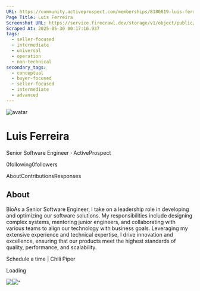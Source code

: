 ```yaml
---
URL: https://community.activeprospect.com/memberships/8180819-luis-ferreira
Page Title: Luis Ferreira
Screenshot URL: https://service.firecrawl.dev/storage/v1/object/public/media/screenshot-269f6780-b051-40a5-beb1-c8d2b4cdf274.png
Scraped At: 2025-05-30 00:17:16.937
tags:
  - seller-focused
  - intermediate
  - universal
  - operation
  - non-technical
secondary_tags:
  - conceptual
  - buyer-focused
  - seller-focused
  - intermediate
  - advanced
---
```


![avatar](https://content2.bloomfire.com/avatars/users/1505912/thumb/thumbnail.png?f=1717166947&Expires=1748567823&Signature=Da-xGhtnJrkKpGJXAZdRKeTmUuDcimb4AYGp9lsZ6JKOiDsomW264hCz5~3D6goS4ySkaE1HhiA6zbzL9602dr~FEDpmyuRoB-mLHzBd0GVyfD1AgKJsrY0pEbjaFE9tT3De-MpH5s6by0iNVbuxKeX~Tts62Vh8YOvGQ01-lbCVcJoylHNNM5Y9UjJAMBnUtqAP-KeqXYVdhVKRBoXbReO2SFFO89Ne~vKRcHzx3jqT9wMPY9znZcHeTmp~O5NmgWlvd6BCx-tUQfGx9ZYVu7KhSy61TjqTgtG0N-LSoJLMb9HBddWVovn1VHI72VQh~ubKB2A9VhqJ24Tc5zE4GQ__&Key-Pair-Id=APKAIDFCFZ2UHE5LPIUA)

# Luis Ferreira

Senior Software Engineer **·** ActiveProspect

0following0followers

AboutContributionsResponses

## About

BioAs a Senior Software Engineer, I take on a leadership role in developing and optimizing our software solutions. My responsibilities include designing complex systems, mentoring junior engineers, and collaborating with various teams to align our technology with business goals. Leveraging my extensive experience and technical expertise, I drive innovation and excellence, ensuring that our products meet the highest standards of quality, performance, and scalability.

Schedule a time \| Chili Piper

Loading

![](https://bat.bing.com/action/0?ti=4018451&Ver=2&mid=2c1e7b68-66d6-4ad0-917d-d90333ee43f3&bo=1&sid=69194ce03ceb11f0881f1f69d2b452a0&vid=691982003ceb11f0b354e567bfe63979&vids=1&msclkid=N&pi=918639831&lg=en-US&sw=1280&sh=1024&sc=24&p=https%3A%2F%2Fcommunity.activeprospect.com%2Fmemberships%2F8180819-luis-ferreira&r=&lt=956&evt=pageLoad&sv=1&cdb=AQAQ&rn=551757)![](https://bat.bing.com/action/0?ti=4018451&Ver=2&mid=2c1e7b68-66d6-4ad0-917d-d90333ee43f3&bo=2&sid=69194ce03ceb11f0881f1f69d2b452a0&vid=691982003ceb11f0b354e567bfe63979&vids=0&msclkid=N&gtm_tag_source=ua&ec=Client%20ID&el=%2Fmemberships%2F8180819-luis-ferreira&gc=USD&tpp=1&en=Y&p=https%3A%2F%2Fcommunity.activeprospect.com%2Fmemberships%2F8180819-luis-ferreira&sw=1280&sh=1024&sc=24&evt=custom&cdb=AQAQ&rn=800000)"

